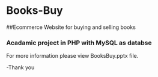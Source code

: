 # Books-Buy
##Ecommerce Website for buying and selling books  

### Acadamic project in PHP with MySQL as databse<br>
For more information please view BooksBuy.pptx file.

-Thank you
